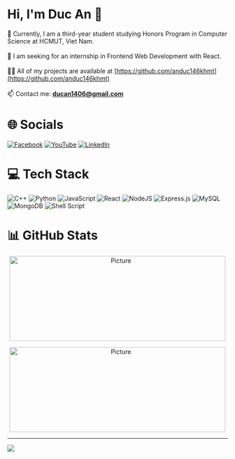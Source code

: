# Hi, I'm Duc An 👋

 🔭 Currently, I am a third-year student studying Honors Program in Computer Science at HCMUT, Viet Nam. <br><br>
 🌱 I am seeking for an internship in Frontend Web Development with React. <br><br>
 👨‍💻 All of my projects are available at [https://github.com/anduc146khmt](https://github.com/anduc146khmt)<br><br>
 📫 Contact me: **ducan1406@gmail.com**<br>


# 🌐 Socials
[![Facebook](https://img.shields.io/badge/Facebook-%231877F2.svg?logo=Facebook&logoColor=white)](https://facebook.com/an.nguyenduc1406) [![YouTube](https://img.shields.io/badge/YouTube-%23FF0000.svg?logo=YouTube&logoColor=white)](https://youtube.com/channel/UC0ItQvSS0PiH337V0ZTbCyg) [![LinkedIn](https://img.shields.io/badge/LinkedIn-%230077B5.svg?logo=linkedin&logoColor=white)](https://linkedin.com/in/anduckhmt146) 


# 💻 Tech Stack
![C++](https://img.shields.io/badge/c++-%2300599C.svg?style=for-the-badge&logo=c%2B%2B&logoColor=white) ![Python](https://img.shields.io/badge/python-3670A0?style=for-the-badge&logo=python&logoColor=ffdd54) ![JavaScript](https://img.shields.io/badge/javascript-%23323330.svg?style=for-the-badge&logo=javascript&logoColor=%23F7DF1E) ![React](https://img.shields.io/badge/react-%2320232a.svg?style=for-the-badge&logo=react&logoColor=%2361DAFB) ![NodeJS](https://img.shields.io/badge/node.js-6DA55F?style=for-the-badge&logo=node.js&logoColor=white) ![Express.js](https://img.shields.io/badge/express.js-%23404d59.svg?style=for-the-badge&logo=express&logoColor=%2361DAFB) ![MySQL](https://img.shields.io/badge/mysql-%2300f.svg?style=for-the-badge&logo=mysql&logoColor=white) ![MongoDB](https://img.shields.io/badge/MongoDB-%234ea94b.svg?style=for-the-badge&logo=mongodb&logoColor=white) ![Shell Script](https://img.shields.io/badge/shell_script-%23121011.svg?style=for-the-badge&logo=gnu-bash&logoColor=white)
# 📊 GitHub Stats
<p align="center">
    <img src="https://github-readme-stats.vercel.app/api?username=anduc146khmt&theme=yeblu&hide_border=false&include_all_commits=false&count_private=true" 
        alt="Picture" 
        width="494" 
        height="194" 
        style="display: block; margin: 0 auto;" />
</p>
<p align="center">
<img src="https://github-readme-stats.vercel.app/api/top-langs/?username=anduc146khmt&theme=yeblu&hide_border=false&include_all_commits=false&count_private=false&layout=compact" 
        alt="Picture" 
        width="494"
        height="194" 
        style="display: block; margin: 0 auto" />
</p>

---
[![](https://visitcount.itsvg.in/api?id=anduc146khmt&icon=0&color=0)](https://visitcount.itsvg.in)
